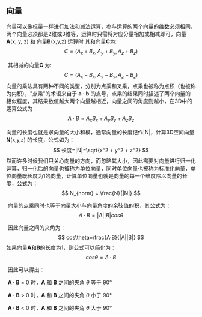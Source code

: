 ## 向量

​	向量可以像标量一样进行加法和减法运算，参与运算的两个向量的维数必须相同，两个向量必须都是2维或3维等，运算时只需将对应分量相加或相减即可，向量**A**(x, y, z) 和 向量**B**(x,y,z) 运算时
​	其和向量**C**为:
$$
C=(A_{x}+B_{x},A_{y}+B_{y},A_{z}+B_{z})
$$

​	其相减的向量**C** 为:
$$
C=(A_{x}-B_{x},A_{y}-B_{y},A_{z}-B_{z})
$$
​	向量的乘法具有两种不同的类型，分别为点乘和叉乘，点乘也被称为点积（也被称为内积），"点乘"的术语来自于 **a · b** 的点号，点乘的结果同时描述了两个向量的相似程度，其结果数值越大两个向量越相近，向量之间的角度则越小，在3D中的运算公式为：
$$
A·B=A_{x}B_{x}+A_{y}B_{y}+A_{z}B_{z}
$$


​	向量的长度也就是求向量的大小和模，通常向量的长度记作|N|，计算3D空间向量 **N**(x,y,z) 的长度，公式如为：
$$
长度=|N|=\sqrt{x^2 + y^2 + z^2}
$$
​	然而许多时候我们只关心向量的方向，而忽略其大小，因此需要对向量进行归一化运算，归一化后的向量也被称为单位向量，同时单位向量也被称为标准化向量，单位向量既长度为1的向量，计算单位向量也就是向量的每一个维度除以向量的长度，公式为：
$$
N_{norm} = \frac{N}{|N|}
$$

​	向量的点乘同时也等于向量大小与向量角度的余弦值的积，其公式为：
$$
A·B=|A||B|cos\theta
$$

​	因此向量之间的夹角为：
$$
cos\theta=\frac{A·B}{|A||B|}
$$
​	如果向量**A**和**B**的长度为1，则公式可以简化为：
$$
cos\theta=A·B
$$

​	因此可以得出：

​	**A · B** = 0 时，**A** 和 **B** 之间的夹角 *θ* 等于 90°

​	**A · B** > 0 时，**A** 和 **B** 之间的夹角 *θ* 小于 90°

​	**A · B** < 0 时，**A** 和 **B** 之间的夹角 *θ* 大于 90°